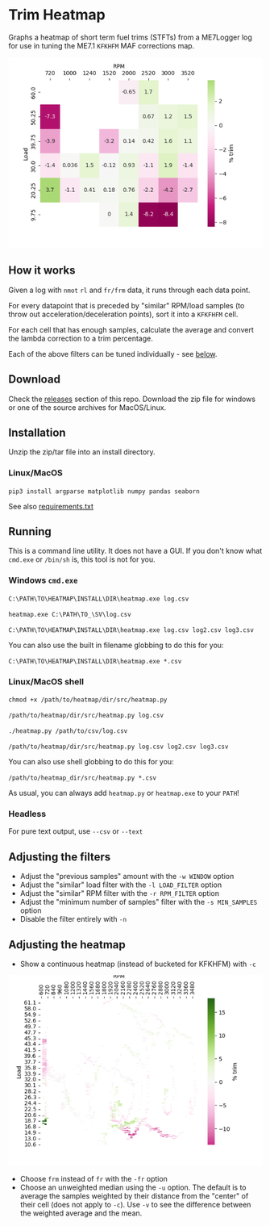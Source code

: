 # Trim Heatmap

Graphs a heatmap of short term fuel trims (STFTs) from a ME7Logger log for use in tuning the ME7.1 `KFKHFM` MAF corrections map.

![heatmap](./examples/heatmap.png)

## How it works

Given a log with `nmot` `rl` and `fr/frm` data, it runs through each data point.

For every datapoint that is preceded by "similar" RPM/load samples (to throw out acceleration/deceleration points), sort it into a `KFKFHFM` cell.

For each cell that has enough samples, calculate the average and convert the lambda correction to a trim percentage.

Each of the above filters can be tuned individually - see [below](#adjusting-the-filters).

## Download

Check the [releases](https://github.com/nyetwurk/trim-heatmap/releases) section of this repo. Download the zip file for windows or one of the source archives for MacOS/Linux.

## Installation

Unzip the zip/tar file into an install directory.

### Linux/MacOS

`pip3 install argparse matplotlib numpy pandas seaborn`

See also [requirements.txt](./src/requirements.txt)

## Running

This is a command line utility. It does not have a GUI. If you don't know what `cmd.exe` or `/bin/sh` is, this tool is not for you.

### Windows `cmd.exe`

`C:\PATH\TO\HEATMAP\INSTALL\DIR\heatmap.exe log.csv`

`heatmap.exe C:\PATH\TO_\SV\log.csv`

`C:\PATH\TO\HEATMAP\INSTALL\DIR\heatmap.exe log.csv log2.csv log3.csv`

You can also use the built in filename globbing to do this for you:

`C:\PATH\TO\HEATMAP\INSTALL\DIR\heatmap.exe *.csv`

### Linux/MacOS shell

`chmod +x /path/to/heatmap/dir/src/heatmap.py`

`/path/to/heatmap/dir/src/heatmap.py log.csv`

`./heatmap.py /path/to/csv/log.csv`

`/path/to/heatmap/dir/src/heatmap.py log.csv log2.csv log3.csv`

You can also use shell globbing to do this for you:

`/path/to/heatmap_dir/src/heatmap.py *.csv`

As usual, you can always add `heatmap.py` or `heatmap.exe` to your `PATH`!

### Headless

For pure text output, use `--csv` or `--text`

## Adjusting the filters

* Adjust the "previous samples" amount with the `-w WINDOW` option
* Adjust the "similar" load filter with the `-l LOAD_FILTER` option
* Adjust the "similar" RPM filter with the `-r RPM_FILTER` option
* Adjust the "minimum number of samples" filter with the `-s MIN_SAMPLES` option
* Disable the filter entirely with `-n`

## Adjusting the heatmap

* Show a continuous heatmap (instead of bucketed for KFKHFM) with `-c`

![heatmap](./examples/heatmap-continuous.png)

* Choose `frm` instead of `fr` with the `-fr` option
* Choose an unweighted median using the `-u` option. The default is to average the samples weighted by their distance from the "center" of their cell (does not apply to `-c`). Use `-v` to see the difference between the weighted average and the mean.
